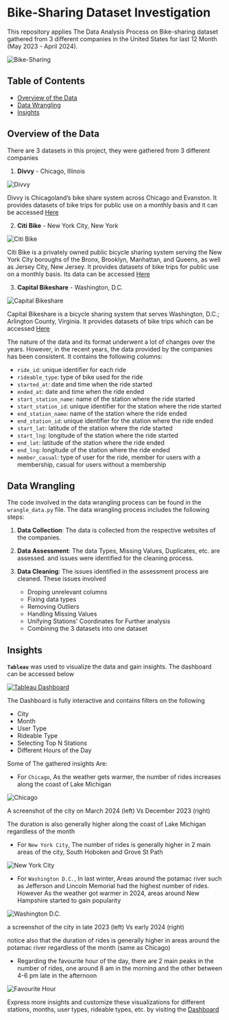 # Bike-Sharing Dataset Investigation

This repository applies The Data Analysis Process on Bike-sharing dataset gathered from 3 different companies in the United States for last 12 Month (May 2023 - April 2024). 


![Bike-Sharing](assets/logos.png)


## Table of Contents
- [Overview of the Data](#overview)
- [Data Wrangling](#wrangling)
- [Insights](#insights)


<a id='overview'></a>
## Overview of the Data

There are 3 datasets in this project, they were gathered from 3 different companies
1. **Divvy** - Chicago, Illinois

![Divvy](assets/divvy.jpg)

Divvy is Chicagoland’s bike share system across Chicago and Evanston. It provides datasets of bike trips for public use on a monthly basis and it can be accessed [Here](https://divvybikes.com/system-data) 

2. **Citi Bike** - New York City, New York

![Citi Bike](assets/citibike.jpg)

Citi Bike is a privately owned public bicycle sharing system serving the New York City boroughs of the Bronx, Brooklyn, Manhattan, and Queens, as well as Jersey City, New Jersey. It provides datasets of bike trips for public use on a monthly basis. Its data can be accessed [Here](https://www.citibikenyc.com/system-data)

3. **Capital Bikeshare** - Washington, D.C.

![Capital Bikeshare](assets/capital_bikeshare.jpg)

Capital Bikeshare is a bicycle sharing system that serves Washington, D.C.; Arlington County, Virginia. It provides datasets of bike trips which can be accessed [Here](https://www.capitalbikeshare.com/system-data)


The nature of the data and its format underwent a lot of changes over the years. However, in the recent years, the data provided by the companies has been consistent. It contains the following columns:

- `ride_id`: unique identifier for each ride
- `rideable_type`: type of bike used for the ride
- `started_at`: date and time when the ride started
- `ended_at`: date and time when the ride ended
- `start_station_name`: name of the station where the ride started
- `start_station_id`: unique identifier for the station where the ride started
- `end_station_name`: name of the station where the ride ended
- `end_station_id`: unique identifier for the station where the ride ended
- `start_lat`: latitude of the station where the ride started
- `start_lng`: longitude of the station where the ride started
- `end_lat`: latitude of the station where the ride ended
- `end_lng`: longitude of the station where the ride ended
- `member_casual`: type of user for the ride, member for users with a membership, casual for users without a membership


<a id='wrangling'></a>
## Data Wrangling

The code involved in the data wrangling process can be found in the `wrangle_data.py` file. The data wrangling process includes the following steps:

1. **Data Collection**: The data is collected from the respective websites of the companies.

2. **Data Assessment**: The data Types, Missing Values, Duplicates, etc. are assessed. and issues were identified for the cleaning process.

3. **Data Cleaning**: The issues identified in the assessment process are cleaned. These issues involved 
    - Droping unrelevant columns
    - Fixing data types
    - Removing Outliers
    - Handling Missing Values
    - Unifying Stations' Coordinates for Further analysis 
    - Combining the 3 datasets into one dataset


<a id='insights'></a>
## Insights

**`Tableau`** was used to visualize the data and gain insights. The dashboard can be accessed below

[![Tableau Dashboard](assets/Dashboard.png)](https://public.tableau.com/views/Bike-ShareDatasetsAnalysis/Statistics?:language=en-US&:sid=&:display_count=n&:origin=viz_share_link)

The Dashboard is fully interactive and contains filters on the following 
- City
- Month
- User Type
- Rideable Type
- Selecting Top N Stations
- Different Hours of the Day


Some of The gathered insights Are:

- For `Chicago`, As the weather gets warmer, the number of rides increases along the coast of Lake Michigan

![Chicago](assets/insight1.png)

A screenshot of the city on March 2024 (left) Vs December 2023 (right)

The duration is also generally higher along the coast of Lake Michigan regardless of the month

- For `New York City`, The number of rides is generally higher in 2 main areas of the city, South Hoboken and Grove St Path

![New York City](assets/insight2.png)

- For `Washington D.C.`, In last winter, Areas around the potamac river such as Jefferson and Lincoln Memorial had the highest number of rides. However As the weather got warmer in 2024, areas around New Hampshire started to gain popularity

![Washington D.C.](assets/insight3.png)

a screenshot of the city in late 2023 (left) Vs early 2024 (right)

notice also that the duration of rides is generally higher in areas around the potamac river regardless of the month (same as Chicago)

- Regarding the favourite hour of the day, there are 2 main peaks in the number of rides, one around 8 am in the morning and the other between 4-6 pm late in the afternoon

![Favourite Hour](assets/insight4.png)


Express more insights and customize these visualizations for different stations, months, user types, rideable types, etc. by visiting the [Dashboard](https://public.tableau.com/views/Bike-ShareDatasetsAnalysis/Statistics?:language=en-US&:sid=&:display_count=n&:origin=viz_share_link)



